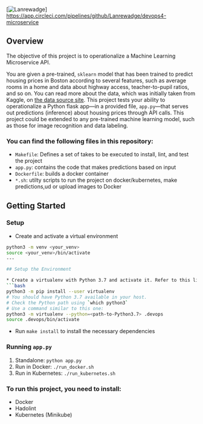 [![Lanrewadge](https://circleci.com/gh/Lanrewadge/devops4-microservice.svg?style=svg)]
https://app.circleci.com/pipelines/github/Lanrewadge/devops4-microservice

## Overview

The objective of this project is to operationalize a Machine Learning Microservice API. 

You are given a pre-trained, `sklearn` model that has been trained to predict housing prices in Boston according to several features, such as average rooms in a home and data about highway access, teacher-to-pupil ratios, and so on. You can read more about the data, which was initially taken from Kaggle, on [the data source site](https://www.kaggle.com/c/boston-housing). This project tests your ability to operationalize a Python flask app—in a provided file, `app.py`—that serves out predictions (inference) about housing prices through API calls. This project could be extended to any pre-trained machine learning model, such as those for image recognition and data labeling.

### You can find the following files in this repository:

- `Makefile`: Defines a set of takes to be executed to install, lint, and test the project
- `app.py`: contains the code that makes predictions based on input
- `Dockerfile`: builds a docker container
- `*.sh`: utilty scripts to run the project on docker/kubernetes, make predictions,ud or upload images to Docker

## Getting Started

### Setup

* Create and activate a virtual environment 
```bash
python3 -m venv <your_venv>
source <your_venv>/bin/activate
---

## Setup the Environment

* Create a virtualenv with Python 3.7 and activate it. Refer to this link for help on specifying the Python version in the virtualenv. 
```bash
python3 -m pip install --user virtualenv
# You should have Python 3.7 available in your host. 
# Check the Python path using `which python3`
# Use a command similar to this one:
python3 -m virtualenv --python=<path-to-Python3.7> .devops
source .devops/bin/activate
```
* Run `make install` to install the necessary dependencies

### Running `app.py`

1. Standalone:  `python app.py`
2. Run in Docker:  `./run_docker.sh`
3. Run in Kubernetes:  `./run_kubernetes.sh`

### To run this project, you need to install:

* Docker
* Hadolint
* Kubernetes (Minikube)
